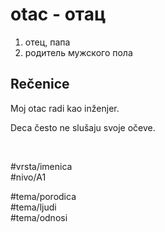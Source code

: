 # otac - отац

1. отец, папа  
2. родитель мужского пола

## Rečenice

Moj otac radi kao inženjer.

Deca često ne slušaju svoje očeve.

<br>

#vrsta/imenica  
#nivo/A1  

#tema/porodica  
#tema/ljudi  
#tema/odnosi  
